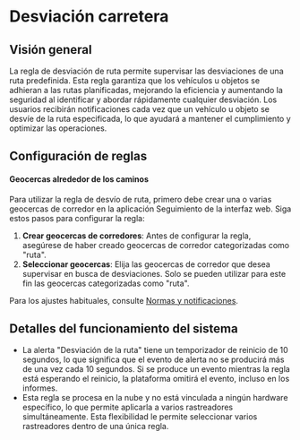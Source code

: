 # Desviación carretera

## Visión general

La regla de desviación de ruta permite supervisar las desviaciones de una ruta predefinida. Esta regla garantiza que los vehículos u objetos se adhieran a las rutas planificadas, mejorando la eficiencia y aumentando la seguridad al identificar y abordar rápidamente cualquier desviación. Los usuarios recibirán notificaciones cada vez que un vehículo u objeto se desvíe de la ruta especificada, lo que ayudará a mantener el cumplimiento y optimizar las operaciones.

## Configuración de reglas

#### Geocercas alrededor de los caminos

Para utilizar la regla de desvío de ruta, primero debe crear una o varias geocercas de corredor en la aplicación Seguimiento de la interfaz web. Siga estos pasos para configurar la regla:

1. **Crear geocercas de corredores**: Antes de configurar la regla, asegúrese de haber creado geocercas de corredor categorizadas como "ruta".
2. **Seleccionar geocercas**: Elija las geocercas de corredor que desea supervisar en busca de desviaciones. Solo se pueden utilizar para este fin las geocercas categorizadas como "ruta".

Para los ajustes habituales, consulte [Normas y notificaciones](../../reglas-y-alertas.md).

## Detalles del funcionamiento del sistema

- La alerta "Desviación de la ruta" tiene un temporizador de reinicio de 10 segundos, lo que significa que el evento de alerta no se producirá más de una vez cada 10 segundos. Si se produce un evento mientras la regla está esperando el reinicio, la plataforma omitirá el evento, incluso en los informes.
- Esta regla se procesa en la nube y no está vinculada a ningún hardware específico, lo que permite aplicarla a varios rastreadores simultáneamente. Esta flexibilidad le permite seleccionar varios rastreadores dentro de una única regla.